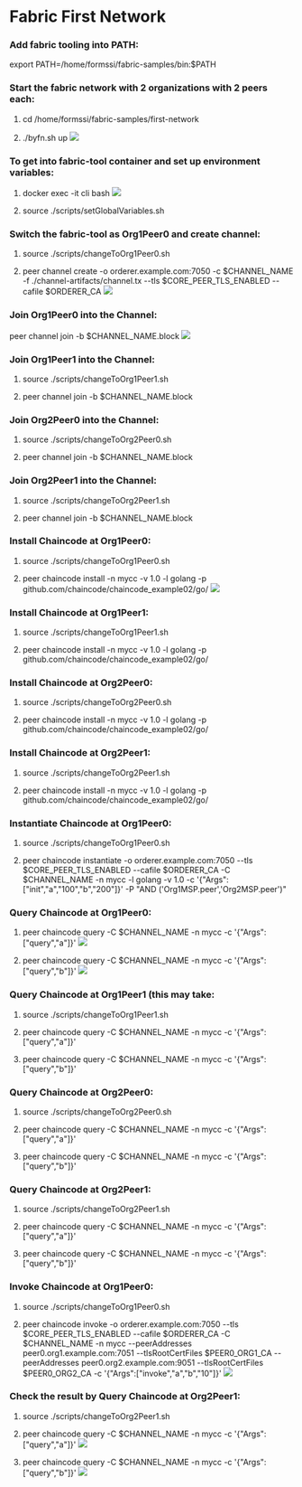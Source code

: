 # Fabric First Network

### Add fabric tooling into PATH: 

export PATH=/home/formssi/fabric-samples/bin:$PATH

### Start the fabric network with 2 organizations with 2 peers each:

1. cd /home/formssi/fabric-samples/first-network

2. ./byfn.sh up
![](https://github.com/janeleung0802/blockchain/blob/master/cli01.jpg)


### To get into fabric-tool container and set up environment variables:

1. docker exec -it cli bash 
![](https://github.com/janeleung0802/blockchain/blob/master/cli02.jpg)

2. source ./scripts/setGlobalVariables.sh


### Switch the fabric-tool as Org1Peer0 and create channel:

1. source ./scripts/changeToOrg1Peer0.sh

2. peer channel create -o orderer.example.com:7050 -c $CHANNEL_NAME -f ./channel-artifacts/channel.tx --tls $CORE_PEER_TLS_ENABLED --cafile $ORDERER_CA
![](https://github.com/janeleung0802/blockchain/blob/master/cli03.jpg)


### Join Org1Peer0 into the Channel:

peer channel join -b $CHANNEL_NAME.block
![](https://github.com/janeleung0802/blockchain/blob/master/cli04.jpg)

### Join Org1Peer1 into the Channel:

1. source ./scripts/changeToOrg1Peer1.sh

2. peer channel join -b $CHANNEL_NAME.block

### Join Org2Peer0 into the Channel:

1. source ./scripts/changeToOrg2Peer0.sh

2. peer channel join -b $CHANNEL_NAME.block

### Join Org2Peer1 into the Channel:

1. source ./scripts/changeToOrg2Peer1.sh

2. peer channel join -b $CHANNEL_NAME.block


### Install Chaincode at Org1Peer0:

1. source ./scripts/changeToOrg1Peer0.sh

2. peer chaincode install -n mycc -v 1.0 -l golang -p github.com/chaincode/chaincode_example02/go/
![](https://github.com/janeleung0802/blockchain/blob/master/cli05.jpg)


### Install Chaincode at Org1Peer1:

1. source ./scripts/changeToOrg1Peer1.sh

2. peer chaincode install -n mycc -v 1.0 -l golang -p github.com/chaincode/chaincode_example02/go/

### Install Chaincode at Org2Peer0:

1. source ./scripts/changeToOrg2Peer0.sh

2. peer chaincode install -n mycc -v 1.0 -l golang -p github.com/chaincode/chaincode_example02/go/


### Install Chaincode at Org2Peer1:

1. source ./scripts/changeToOrg2Peer1.sh

2. peer chaincode install -n mycc -v 1.0 -l golang -p github.com/chaincode/chaincode_example02/go/


### Instantiate Chaincode at Org1Peer0:

1. source ./scripts/changeToOrg1Peer0.sh

2. peer chaincode instantiate -o orderer.example.com:7050 --tls $CORE_PEER_TLS_ENABLED --cafile $ORDERER_CA -C $CHANNEL_NAME -n mycc -l golang -v 1.0 -c '{"Args":["init","a","100","b","200"]}' -P "AND ('Org1MSP.peer','Org2MSP.peer')"


### Query Chaincode at Org1Peer0:

1. peer chaincode query -C $CHANNEL_NAME -n mycc -c '{"Args":["query","a"]}'
![](https://github.com/janeleung0802/blockchain/blob/master/cli06.jpg)

2. peer chaincode query -C $CHANNEL_NAME -n mycc -c '{"Args":["query","b"]}'
![](https://github.com/janeleung0802/blockchain/blob/master/cli07.jpg)

### Query Chaincode at Org1Peer1 (this may take:

1. source ./scripts/changeToOrg1Peer1.sh

2. peer chaincode query -C $CHANNEL_NAME -n mycc -c '{"Args":["query","a"]}'

3. peer chaincode query -C $CHANNEL_NAME -n mycc -c '{"Args":["query","b"]}'

### Query Chaincode at Org2Peer0:

1. source ./scripts/changeToOrg2Peer0.sh

2. peer chaincode query -C $CHANNEL_NAME -n mycc -c '{"Args":["query","a"]}'

3. peer chaincode query -C $CHANNEL_NAME -n mycc -c '{"Args":["query","b"]}'

### Query Chaincode at Org2Peer1:

1. source ./scripts/changeToOrg2Peer1.sh

2. peer chaincode query -C $CHANNEL_NAME -n mycc -c '{"Args":["query","a"]}'

3. peer chaincode query -C $CHANNEL_NAME -n mycc -c '{"Args":["query","b"]}'

### Invoke Chaincode at Org1Peer0:
1. source ./scripts/changeToOrg1Peer0.sh

2. peer chaincode invoke -o orderer.example.com:7050 --tls $CORE_PEER_TLS_ENABLED --cafile $ORDERER_CA -C $CHANNEL_NAME -n mycc --peerAddresses peer0.org1.example.com:7051 --tlsRootCertFiles $PEER0_ORG1_CA --peerAddresses peer0.org2.example.com:9051 --tlsRootCertFiles $PEER0_ORG2_CA -c '{"Args":["invoke","a","b","10"]}'
![](https://github.com/janeleung0802/blockchain/blob/master/cli08.jpg)

### Check the result by Query Chaincode at Org2Peer1:

1. source ./scripts/changeToOrg2Peer1.sh

2. peer chaincode query -C $CHANNEL_NAME -n mycc -c '{"Args":["query","a"]}'
![](https://github.com/janeleung0802/blockchain/blob/master/cli09.jpg)

3. peer chaincode query -C $CHANNEL_NAME -n mycc -c '{"Args":["query","b"]}'
![](https://github.com/janeleung0802/blockchain/blob/master/cli10.jpg)

